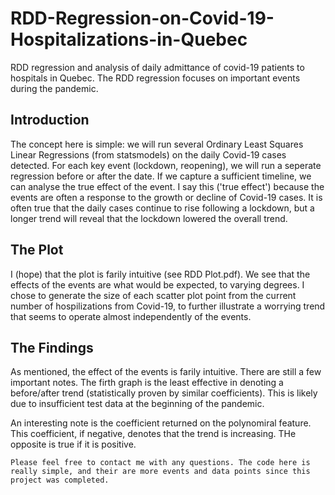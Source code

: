 # RDD-Regression-on-Covid-19-Hospitalizations-in-Quebec
RDD regression and analysis of daily admittance of covid-19 patients to hospitals in Quebec. The RDD regression focuses on important events during the pandemic.

## Introduction
  The concept here is simple: we will run several Ordinary Least Squares Linear Regressions (from statsmodels) on the daily Covid-19 cases detected. For each key event (lockdown, reopening), we will run a seperate regression before or after the date. If we capture a sufficient timeline, we can analyse the true effect of the event.
 I say this ('true effect') because the events are often a response to the growth or decline of Covid-19 cases. It is often true that the daily cases continue to rise following a lockdown, but a longer trend will reveal that the lockdown lowered the overall trend.
 
 ## The Plot
  I (hope) that the plot is farily intuitive (see RDD Plot.pdf). We see that the effects of the events are what would be expected, to varying degrees. I chose to generate the size of each scatter plot point from the current number of hospilizations from Covid-19, to further illustrate a worrying trend that seems to operate almost independently of the events.
  
 ## The Findings
  As mentioned, the effect of the events is farily intuitive. There are still a few important notes. The firth graph is the least effective in denoting a before/after trend (statistically proven by similar coefficients). This is likely due to insufficient test data at the beginning of the pandemic.
  
  An interesting note is the coefficient returned on the polynomiral feature. This coefficient, if negative, denotes that the trend is increasing. THe opposite is true if it is positive.
  
    Please feel free to contact me with any questions. The code here is really simple, and their are more events and data points since this project was completed.
